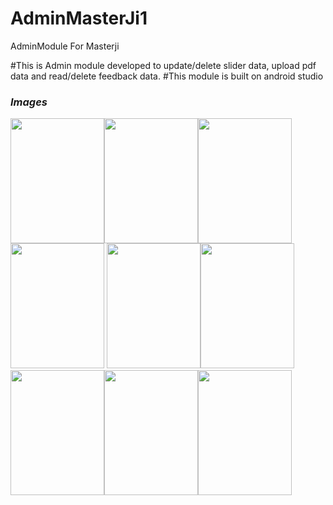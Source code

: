 # AdminMasterJi1
AdminModule For Masterji

#This is Admin module developed to update/delete slider data, upload pdf data and read/delete feedback data.
#This module is built on android studio


### ***Images***</br>
<img src="https://github.com/dixitji99/AdminMasterJi1/blob/master/app/src/main/res/drawable/20.jpeg" width="150" height="200"><img src="https://github.com/dixitji99/AdminMasterJi1/blob/master/app/src/main/res/drawable/21.jpeg" width="150" height="200"><img src="https://github.com/dixitji99/AdminMasterJi1/blob/master/app/src/main/res/drawable/22.jpeg" width="150" height="200"><img src="https://github.com/dixitji99/AdminMasterJi1/blob/master/app/src/main/res/drawable/23.jpeg" width="150" height="200">
<img src="https://github.com/dixitji99/AdminMasterJi1/blob/master/app/src/main/res/drawable/24.jpeg" width="150" height="200"><img src="https://github.com/dixitji99/AdminMasterJi1/blob/master/app/src/main/res/drawable/25.jpeg" width="150" height="200"><img src="https://github.com/dixitji99/AdminMasterJi1/blob/master/app/src/main/res/drawable/26.jpeg" width="150" height="200"><img src="https://github.com/dixitji99/AdminMasterJi1/blob/master/app/src/main/res/drawable/27.jpeg" width="150" height="200"><img src="https://github.com/dixitji99/AdminMasterJi1/blob/master/app/src/main/res/drawable/28.jpeg" width="150" height="200">
